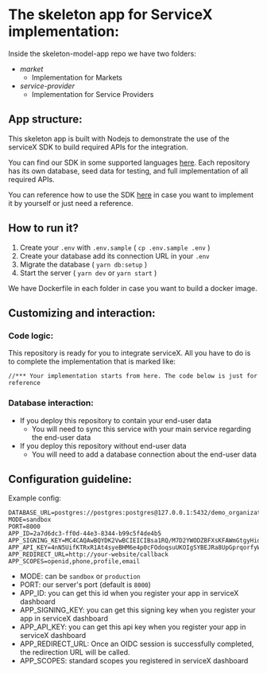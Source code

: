 # The skeleton app for ServiceX implementation:

Inside the skeleton-model-app repo we have two folders:

- _market_
  - Implementation for Markets
- _service-provider_
  - Implementation for Service Providers

## App structure:

This skeleton app is built with Nodejs to demonstrate the use of the serviceX SDK to build required APIs for the integration.

You can find our SDK in some supported languages [here](https://github.com/credify-pte-ltd). Each repository has its own database, seed data for testing, and full implementation of all required APIs.

You can reference how to use the SDK [here](https://developers.credify.one/) in case you want to implement it by yourself or just need a reference.

## How to run it?

1. Create your `.env` with `.env.sample` ( `cp .env.sample .env` )
2. Create your database add its connection URL in your `.env`
3. Migrate the database ( `yarn db:setup` )
4. Start the server ( `yarn dev` or `yarn start` )

We have Dockerfile in each folder in case you want to build a docker image.

## Customizing and interaction:

### Code logic:

This repository is ready for you to integrate serviceX. All you have to do is to complete the implementation that is marked like:

`//*** Your implementation starts from here. The code below is just for reference`

### Database interaction:

- If you deploy this repository to contain your end-user data
  - You will need to sync this service with your main service regarding the end-user data
- If you deploy this repository without end-user data
  - You will need to add a database connection about the end-user data

## Configuration guideline:

Example config:

```
DATABASE_URL=postgres://postgres:postgres@127.0.0.1:5432/demo_organizations
MODE=sandbox
PORT=8000
APP_ID=2a7d6dc3-ff0d-44e3-8344-b99c5f4de4b5
APP_SIGNING_KEY=MC4CAQAwBQYDK2VwBCIEICIBsa1RQ/M7D2YWODZBFXsKFAWmGtgyHidAPCJEQnL2
APP_API_KEY=4nN5UifKTRxR1At4syeBHM6e4p0cFOdoqsuUKOIgSYBEJRa8UpGprqorfyWFgdVk
APP_REDIRECT_URL=http://your-website/callback
APP_SCOPES=openid,phone,profile,email
```

- MODE: can be `sandbox` or `production`
- PORT: our server's port (default is `8000`)
- APP_ID: you can get this id when you register your app in serviceX dashboard
- APP_SIGNING_KEY: you can get this signing key when you register your app in serviceX dashboard
- APP_API_KEY: you can get this api key when you register your app in serviceX dashboard
- APP_REDIRECT_URL: Once an OIDC session is successfully completed, the redirection URL will be called.
- APP_SCOPES: standard scopes you registered in serviceX dashboard
